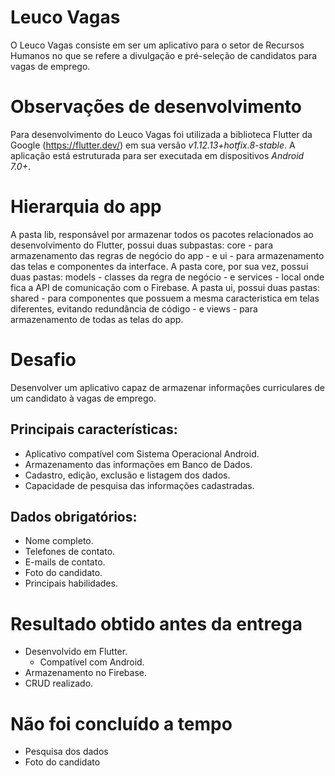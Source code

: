 # Leuco Vagas

O Leuco Vagas consiste em ser um aplicativo para o setor de Recursos Humanos no que se refere a divulgação e pré-seleção de candidatos para vagas de emprego.

# Observações de desenvolvimento

Para desenvolvimento do Leuco Vagas foi utilizada a biblioteca Flutter da Google (https://flutter.dev/) em sua versão *v1.12.13+hotfix.8-stable*.
A aplicação está estruturada para ser executada em dispositivos *Android 7.0+*.

# Hierarquia do app

A pasta lib, responsável por armazenar todos os pacotes relacionados ao desenvolvimento do Flutter, possui duas subpastas: core - para armazenamento das regras de negócio do app - e ui - para armazenamento das telas e componentes da interface.
A pasta core, por sua vez, possui duas pastas: models - classes da regra de negócio - e services - local onde fica a API de comunicação com o Firebase.
A pasta ui, possui duas pastas: shared - para componentes que possuem a mesma caracteristica em telas diferentes, evitando redundância de código - e views - para armazenamento de todas as telas do app.

# Desafio

Desenvolver um aplicativo capaz de armazenar informações curriculares de um candidato à vagas de emprego.

## Principais características:
- Aplicativo compatível com Sistema Operacional Android.
- Armazenamento das informações em Banco de Dados.
- Cadastro, edição, exclusão e listagem dos dados.
- Capacidade de pesquisa das informações cadastradas.

## Dados obrigatórios:
- Nome completo.
- Telefones de contato.
- E-mails de contato.
- Foto do candidato.
- Principais habilidades.

# Resultado obtido antes da entrega
- Desenvolvido em Flutter.
  - Compatível com Android.
- Armazenamento no Firebase.
- CRUD realizado.

# Não foi concluído a tempo
- Pesquisa dos dados
- Foto do candidato
